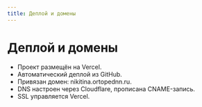 ```yaml
---
title: Деплой и домены
---
```


# Деплой и домены

- Проект размещён на Vercel.
- Автоматический деплой из GitHub.
- Привязан домен: nikitina.ortopednn.ru.
- DNS настроен через Cloudflare, прописана CNAME-запись.
- SSL управляется Vercel.
